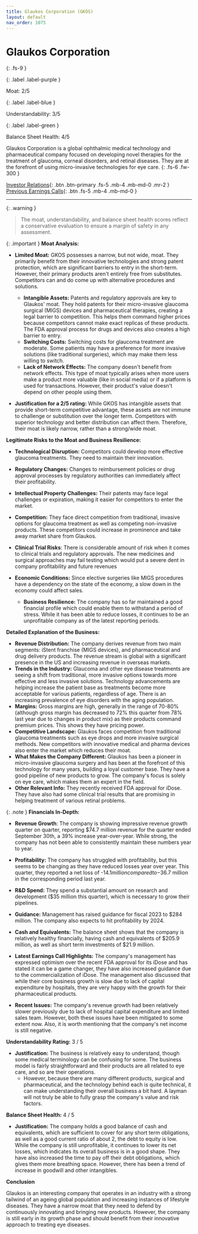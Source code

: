 ```yaml
---
title: Glaukos Corporation (GKOS)
layout: default
nav_order: 1075
---
```


# Glaukos Corporation
{: .fs-9 }

{: .label .label-purple }

Moat: 2/5

{: .label .label-blue }

Understandability: 3/5

{: .label .label-green }

Balance Sheet Health: 4/5

Glaukos Corporation is a global ophthalmic medical technology and pharmaceutical company focused on developing novel therapies for the treatment of glaucoma, corneal disorders, and retinal diseases. They are at the forefront of using micro-invasive technologies for eye care.
{: .fs-6 .fw-300 }

[Investor Relations](https://www.google.com/search?q=GKOS+investor+relations){: .btn .btn-primary .fs-5 .mb-4 .mb-md-0 .mr-2 }
[Previous Earnings Calls](https://discountingcashflows.com/company/GKOS/transcripts/){: .btn .fs-5 .mb-4 .mb-md-0 }

---

{: .warning }
>The moat, understandability, and balance sheet health scores reflect a conservative evaluation to ensure a margin of safety in any assessment.



{: .important }
**Moat Analysis:**

* **Limited Moat:** GKOS possesses a narrow, but not wide, moat. They primarily benefit from their innovative technologies and strong patent protection, which are significant barriers to entry in the short-term. However, their primary products aren't entirely free from substitutes. Competitors can and do come up with alternative procedures and solutions.

   *   **Intangible Assets:** Patents and regulatory approvals are key to Glaukos' moat. They hold patents for their micro-invasive glaucoma surgical (MIGS) devices and pharmaceutical therapies, creating a legal barrier to competition. This helps them command higher prices because competitors cannot make exact replicas of these products. The FDA approval process for drugs and devices also creates a high barrier to entry.
   *   **Switching Costs:** Switching costs for glaucoma treatment are moderate. Some patients may have a preference for more invasive solutions (like traditional surgeries), which may make them less willing to switch.
    *   **Lack of Network Effects:** The company doesn't benefit from network effects. This type of moat typically arises when more users make a product more valuable (like in social media) or if a platform is used for transactions. However, their product's value doesn't depend on other people using them.
* **Justification for a 2/5 rating:** While GKOS has intangible assets that provide short-term competitive advantage, these assets are not immune to challenge or substitution over the longer term. Competitors with superior technology and better distribution can affect them. Therefore, their moat is likely narrow, rather than a strong/wide moat. 

**Legitimate Risks to the Moat and Business Resilience:**

*   **Technological Disruption:** Competitors could develop more effective glaucoma treatments. They need to maintain their innovation.
*   **Regulatory Changes:** Changes to reimbursement policies or drug approval processes by regulatory authorities can immediately affect their profitability. 
*  **Intellectual Property Challenges:** Their patents may face legal challenges or expiration, making it easier for competitors to enter the market.
*  **Competition:** They face direct competition from traditional, invasive options for glaucoma treatment as well as competing non-invasive products. These competitors could increase in prominence and take away market share from Glaukos.
* **Clinical Trial Risks**: There is considerable amount of risk when it comes to clinical trials and regulatory approvals. The new medicines and surgical approaches may fail testing which would put a severe dent in company profitability and future revenues
*  **Economic Conditions:** Since elective surgeries like MIGS procedures have a dependency on the state of the economy, a slow down in the economy could affect sales.

   *   **Business Resilience:** The company has so far maintained a good financial profile which could enable them to withstand a period of stress. While it has been able to reduce losses, it continues to be an unprofitable company as of the latest reporting periods.

**Detailed Explanation of the Business:**

*   **Revenue Distribution:** The company derives revenue from two main segments: iStent franchise (MIGS devices), and pharmaceutical and drug delivery products. The revenue stream is global with a significant presence in the US and increasing revenue in overseas markets.
*  **Trends in the Industry:** Glaucoma and other eye disease treatments are seeing a shift from traditional, more invasive options towards more effective and less invasive solutions. Technology advancements are helping increase the patient base as treatments become more acceptable for various patients, regardless of age. There is an increasing prevalence of eye disorders with the aging population.
*   **Margins:** Gross margins are high, generally in the range of 70-80% (although gross margin has decreased to 72% this quarter from 78% last year due to changes in product mix) as their products command premium prices. This shows they have pricing power.
*   **Competitive Landscape:** Glaukos faces competition from traditional glaucoma treatments such as eye drops and more invasive surgical methods. New competitors with innovative medical and pharma devices also enter the market which reduces their moat.
*   **What Makes the Company Different:** Glaukos has been a pioneer in micro-invasive glaucoma surgery and has been at the forefront of this technology for many years, building a loyal customer base. They have a good pipeline of new products to grow. The company's focus is solely on eye care, which makes them an expert in the field.
*  **Other Relevant Info:** They recently received FDA approval for iDose. They have also had some clinical trial results that are promising in helping treatment of various retinal problems.

{: .note }
**Financials In-Depth:**

*  **Revenue Growth**: The company is showing impressive revenue growth quarter on quarter, reporting $74.7 million revenue for the quarter ended September 30th, a 39% increase year-over-year. While strong, the company has not been able to consistently maintain these numbers year to year.
*  **Profitability:** The company has struggled with profitability, but this seems to be changing as they have reduced losses year over year. This quarter, they reported a net loss of -$14.1 million compared to -$36.7 million in the corresponding period last year.
*  **R&D Spend:** They spend a substantial amount on research and development ($35 million this quarter), which is necessary to grow their pipelines.
 *  **Guidance:** Management has raised guidance for fiscal 2023 to $284 million. The company also expects to hit profitability by 2024.
*  **Cash and Equivalents:** The balance sheet shows that the company is relatively healthy financially, having cash and equivalents of $205.9 million, as well as short term investments of $21.9 million.

  *  **Latest Earnings Call Highlights:** The company's management has expressed optimism over the recent FDA approval for its iDose and has stated it can be a game changer, they have also increased guidance due to the commercialization of iDose. The management also discussed that while their core business growth is slow due to lack of capital expenditure by hospitals, they are very happy with the growth for their pharmaceutical products.

  * **Recent Issues:**  The company's revenue growth had been relatively slower previously due to lack of hospital capital expenditure and limited sales team. However, both these issues have been mitigated to some extent now. Also, it is worth mentioning that the company's net income is still negative. 

**Understandability Rating:** 3 / 5

*   **Justification:** The business is relatively easy to understand, though some medical terminology can be confusing for some. The business model is fairly straightforward and their products are all related to eye care, and so are their operations.
    * However, because there are many different products, surgical and pharmaceutical, and the technology behind each is quite technical, it can make understanding their overall business a bit hard. A layman will not truly be able to fully grasp the company's value and risk factors.

**Balance Sheet Health:** 4 / 5

*  **Justification:** The company holds a good balance of cash and equivalents, which are sufficient to cover for any short term obligations, as well as a good current ratio of about 2, the debt to equity is low. While the company is still unprofitable, it continues to lower its net losses, which indicates its overall business is in a good shape. They have also increased the time to pay off their debt obligations, which gives them more breathing space. However, there has been a trend of increase in goodwill and other intangibles.

**Conclusion**

Glaukos is an interesting company that operates in an industry with a strong tailwind of an ageing global population and increasing instances of lifestyle diseases. They have a narrow moat that they need to defend by continuously innovating and bringing new products. However, the company is still early in its growth phase and should benefit from their innovative approach to treating eye diseases.
